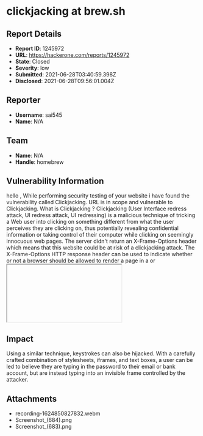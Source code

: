 # clickjacking at  brew.sh

## Report Details
- **Report ID**: 1245972
- **URL**: https://hackerone.com/reports/1245972
- **State**: Closed
- **Severity**: low
- **Submitted**: 2021-06-28T03:40:59.398Z
- **Disclosed**: 2021-06-28T09:56:01.004Z

## Reporter
- **Username**: sai545
- **Name**: N/A

## Team
- **Name**: N/A
- **Handle**: homebrew

## Vulnerability Information
hello ,
While performing security testing of your website i have found the vulnerability called Clickjacking.
URL is in scope and vulnerable to Clickjacking.
What is Clickjacking ?
Clickjacking (User Interface redress attack, UI redress attack, UI redressing) is a malicious technique of tricking a Web user into clicking on something different from what the user perceives they are clicking on, thus potentially revealing confidential information or taking control of their computer while clicking on seemingly innocuous web pages.
The server didn't return an X-Frame-Options header which means that this website could be at risk of a clickjacking attack. The X-Frame-Options HTTP response header can be used to indicate whether or not a browser should be allowed to render a page in a <frame> or <iframe>. Sites can use this to avoid clickjacking attacks, by ensuring that their content is not embedded into other sites.
vulnerable url:
https://brew.sh/
no x-frames in the above website 
For POC we can use either the html script or burpsuite
script:
<html lang="en-US">
<head>
<meta charset="UTF-8">
<title>I Frame</title>
</head>
<body>
<h3>clickjacking vulnerability</h3>
<iframe src="https://brew.sh" width="700px"></iframe>
</body>
</html>

## Impact

Using a similar technique, keystrokes can also be hijacked. With a carefully crafted combination of stylesheets, iframes, and text boxes, a user can be led to believe they are typing in the password to their email or bank account, but are instead typing into an invisible frame controlled by the attacker.

## Attachments
- recording-1624850827832.webm
- Screenshot_(684).png
- Screenshot_(683).png
